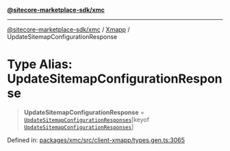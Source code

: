 [**@sitecore-marketplace-sdk/xmc**](../../../../README.md)

***

[@sitecore-marketplace-sdk/xmc](../../../../README.md) / [Xmapp](../README.md) / UpdateSitemapConfigurationResponse

# Type Alias: UpdateSitemapConfigurationResponse

> **UpdateSitemapConfigurationResponse** = [`UpdateSitemapConfigurationResponses`](UpdateSitemapConfigurationResponses.md)\[keyof [`UpdateSitemapConfigurationResponses`](UpdateSitemapConfigurationResponses.md)\]

Defined in: [packages/xmc/src/client-xmapp/types.gen.ts:3065](https://github.com/Sitecore/marketplace-sdk/blob/047115917e8843232ba2a4ba284b67585698b1c5/packages/xmc/src/client-xmapp/types.gen.ts#L3065)
